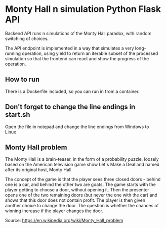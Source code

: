 # Monty Hall n simulation Python Flask API

Backend API runs n simulations of the Monty Hall paradox, with random switching of choices.

The API endpoint is implemented in a way that simulates a very long-running operation, using yield to return an iterable
subset of the processed simulation so that the frontend can react and show the progress of the operation.

## How to run

There is a Dockerfile included, so you can run in from a container.

## Don't forget to change the line endings in start.sh

Open the file in notepad and change the line endings from Windows to Linux

## Monty Hall problem

The Monty Hall is a brain-teaser, in the form of a probability puzzle, loosely based on the American television game
show Let's Make a Deal and named after its original host, Monty Hall.

The concept of the game is that the player sees three closed doors - behind one is a car, and behind the other two are
goats. The game starts with the player getting to choose a door, without opening it. Then the presenter opens one of the
two remaining doors (but never the one with the car) and shows that this door does not contain profit. The player is
then given another choice to change the door. The question is whether the chances of winning increase if the player
changes the door.

Source: https://en.wikipedia.org/wiki/Monty_Hall_problem

